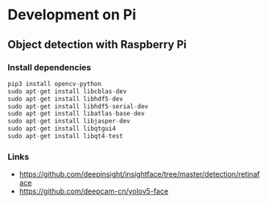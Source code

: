 # Development on Pi

## Object detection with Raspberry Pi

### Install dependencies

```python
pip3 install opencv-python 
sudo apt-get install libcblas-dev
sudo apt-get install libhdf5-dev
sudo apt-get install libhdf5-serial-dev
sudo apt-get install libatlas-base-dev
sudo apt-get install libjasper-dev 
sudo apt-get install libqtgui4 
sudo apt-get install libqt4-test
```

### Links
- https://github.com/deepinsight/insightface/tree/master/detection/retinaface
- https://github.com/deepcam-cn/yolov5-face

